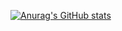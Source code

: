 [![Anurag's GitHub stats](https://github-readme-stats.vercel.app/api?username=sryu1&show_icons=true&theme=algolia)](https://github.com/anuraghazra/github-readme-stats)
